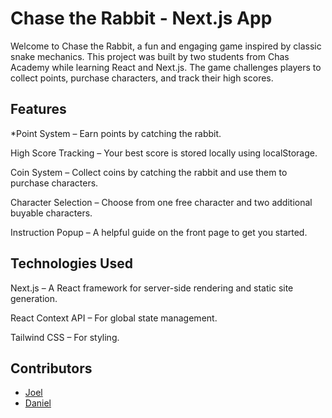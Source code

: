 
# Chase the Rabbit - Next.js App

Welcome to Chase the Rabbit, a fun and engaging game inspired by classic snake mechanics. This project was built by two students from Chas Academy while learning React and Next.js. The game challenges players to collect points, purchase characters, and track their high scores.

## Features

*Point System – Earn points by catching the rabbit.

High Score Tracking – Your best score is stored locally using localStorage.

Coin System – Collect coins by catching the rabbit and use them to purchase characters.

Character Selection – Choose from one free character and two additional buyable characters.

Instruction Popup – A helpful guide on the front page to get you started.

## Technologies Used

Next.js – A React framework for server-side rendering and static site generation.

React Context API – For global state management.

Tailwind CSS – For styling.

## Contributors
- [Joel](https://github.com/Joel050505)
- [Daniel](https://github.com/Dantilldev)
